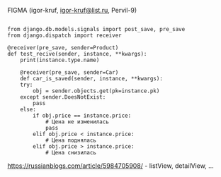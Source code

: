 


FIGMA (igor-kruf, igor-kruf@list.ru, Pervil-9)




<code>
from django.db.models.signals import post_save, pre_save
from django.dispatch import receiver
</code>
<code>
@receiver(pre_save, sender=Product)
def test_recive(sender, instance, **kwargs):
    print(instance.type.name)
</code>    

<code>
    @receiver(pre_save, sender=Car)
    def car_is_saved(sender, instance, **kwargs):
    try:
        obj = sender.objects.get(pk=instance.pk)
    except sender.DoesNotExist:
        pass
    else:
        if obj.price == instance.price:
            # Цена не изменилась
            pass
        elif obj.price < instance.price:
            # Цена поднялась
        elif obj.price > instance.price:
            # Цена снизилась
</code>


https://russianblogs.com/article/5984705908/ - listView, detailView, ...



  
